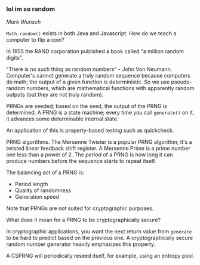 ### lol im so random

_Mark Wunsch_

`Math.random()` exists in both Java and Javascript. How do we teach a computer to flip a coin?

In 1955 the RAND corporation published a book called "a million random digits".

"There is no such thing as random numbers" - John Von Neumann. Computer's cannot generate a truly random sequence because computers do math; the output of a given function is deterministic. So we use pseudo-random numbers, which are mathematical functions with apparently random outputs (but they are not truly random).

PRNGs are seeded; based on the seed, the output of the PRNG is determined. A PRNG is a state machine; every time you call `generate()` on it, it advances some determinable internal state.

An application of this is property-based testing such as quickcheck.

PRNG algorithms. The Mersenne Twister is a popular PRNG algorithm; it's a twisted linear feedback shift register. A Mersenne Prime is a prime number one less than a power of 2. The _period_ of a PRNG is how long it can produce numbers before the sequence starts to repeat itself.

The balancing act of a PRNG is:
* Period length
* Quality of randomness
* Generation speed

Note that PRNGs are not suited for cryptographic purposes.

What does it mean for a PRNG to be cryptographically secure?

In cryptographic applications, you want the next return value from `generate` to be hard to predict based on the previous one. A cryptographically secure random number generator heavily emphasizes this property.

A CSPRNG will periodically reseed itself, for example, using an entropy pool. 
